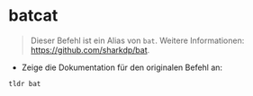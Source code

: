 # batcat

> Dieser Befehl ist ein Alias von `bat`.
> Weitere Informationen: <https://github.com/sharkdp/bat>.

- Zeige die Dokumentation für den originalen Befehl an:

`tldr bat`
